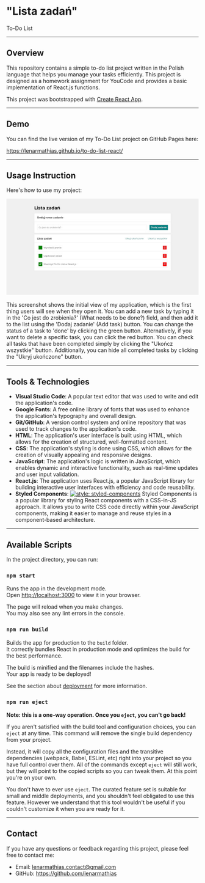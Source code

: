 # "Lista zadań" 
To-Do List

---

## Overview

This repository contains a simple to-do list project written in the Polish language that helps you manage your tasks efficiently. This project is designed as a homework assignment for YouCode and provides a basic implementation of React.js functions.

This project was bootstrapped with [Create React App](https://github.com/facebook/create-react-app).

---

## Demo

You can find the live version of my To-Do List project on GitHub Pages here:

https://lenarmathias.github.io/to-do-list-react/

---

## Usage Instruction

Here's how to use my project:

![Screenshot of To-Do List](/mainScreenshot.jpg "Screenshot of To-Do List")

This screenshot shows the initial view of my application, which is the first thing users will see when they open it.
You can add a new task by typing it in the 'Co jest do zrobienia?' (What needs to be done?) field, and then add it to the list using the 'Dodaj zadanie' (Add task) button.
You can change the status of a task to 'done' by clicking the green button. Alternatively, if you want to delete a specific task, you can click the red button.
You can check all tasks that have been completed simply by clicking the "Ukończ wszystkie" button. Additionally, you can hide all completed tasks by clicking the "Ukryj ukończone" button.

---

## Tools & Technologies

- **Visual Studio Code**: A popular text editor that was used to write and edit the application's code.
- **Google Fonts**: A free online library of fonts that was used to enhance the application's typography and overall design.
- **Git/GitHub**: A version control system and online repository that was used to track changes to the application's code.
- **HTML**: The application's user interface is built using HTML, which allows for the creation of structured, well-formatted content.
- **CSS**: The application's styling is done using CSS, which allows for the creation of visually appealing and responsive designs.
- **JavaScript**: The application's logic is written in JavaScript, which enables dynamic and interactive functionality, such as real-time updates and user input validation.
- **React.js**: The application uses React.js, a popular JavaScript library for building interactive user interfaces with efficiency and code reusability.
- **Styled Components**: [![style: styled-components](https://img.shields.io/badge/style-%F0%9F%92%85%20styled--components-orange.svg?colorB=daa357&colorA=db748e)](https://github.com/styled-components/styled-components) Styled Components is a popular library for styling React components with a CSS-in-JS approach. It allows you to write CSS code directly within your JavaScript components, making it easier to manage and reuse styles in a component-based architecture. 

---

## Available Scripts

In the project directory, you can run:

### `npm start`

Runs the app in the development mode.\
Open [http://localhost:3000](http://localhost:3000) to view it in your browser.

The page will reload when you make changes.\
You may also see any lint errors in the console.

### `npm run build`

Builds the app for production to the `build` folder.\
It correctly bundles React in production mode and optimizes the build for the best performance.

The build is minified and the filenames include the hashes.\
Your app is ready to be deployed!

See the section about [deployment](https://facebook.github.io/create-react-app/docs/deployment) for more information.

### `npm run eject`

**Note: this is a one-way operation. Once you `eject`, you can't go back!**

If you aren't satisfied with the build tool and configuration choices, you can `eject` at any time. This command will remove the single build dependency from your project.

Instead, it will copy all the configuration files and the transitive dependencies (webpack, Babel, ESLint, etc) right into your project so you have full control over them. All of the commands except `eject` will still work, but they will point to the copied scripts so you can tweak them. At this point you're on your own.

You don't have to ever use `eject`. The curated feature set is suitable for small and middle deployments, and you shouldn't feel obligated to use this feature. However we understand that this tool wouldn't be useful if you couldn't customize it when you are ready for it.

---

## Contact

If you have any questions or feedback regarding this project, please feel free to contact me:

- Email: lenarmathias.contact@gmail.com
- GitHub: https://github.com/lenarmathias